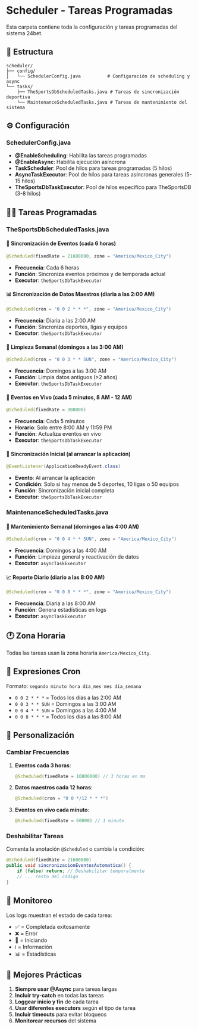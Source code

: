 # Scheduler - Tareas Programadas

Esta carpeta contiene toda la configuración y tareas programadas del sistema 24bet.

## 📁 Estructura

```
scheduler/
├── config/
│   └── SchedulerConfig.java          # Configuración de scheduling y async
└── tasks/
    ├── TheSportsDbScheduledTasks.java # Tareas de sincronización deportiva
    └── MaintenanceScheduledTasks.java # Tareas de mantenimiento del sistema
```

## ⚙️ Configuración

### SchedulerConfig.java
- **@EnableScheduling**: Habilita las tareas programadas
- **@EnableAsync**: Habilita ejecución asíncrona
- **TaskScheduler**: Pool de hilos para tareas programadas (5 hilos)
- **AsyncTaskExecutor**: Pool de hilos para tareas asíncronas generales (5-15 hilos)
- **TheSportsDbTaskExecutor**: Pool de hilos específico para TheSportsDB (3-8 hilos)

## 🏃‍♂️ Tareas Programadas

### TheSportsDbScheduledTasks.java

#### 🔄 Sincronización de Eventos (cada 6 horas)
```java
@Scheduled(fixedRate = 21600000, zone = "America/Mexico_City")
```
- **Frecuencia**: Cada 6 horas
- **Función**: Sincroniza eventos próximos y de temporada actual
- **Executor**: `theSportsDbTaskExecutor`

#### 📊 Sincronización de Datos Maestros (diaria a las 2:00 AM)
```java
@Scheduled(cron = "0 0 2 * * *", zone = "America/Mexico_City")
```
- **Frecuencia**: Diaria a las 2:00 AM
- **Función**: Sincroniza deportes, ligas y equipos
- **Executor**: `theSportsDbTaskExecutor`

#### 🧹 Limpieza Semanal (domingos a las 3:00 AM)
```java
@Scheduled(cron = "0 0 3 * * SUN", zone = "America/Mexico_City")
```
- **Frecuencia**: Domingos a las 3:00 AM
- **Función**: Limpia datos antiguos (>2 años)
- **Executor**: `theSportsDbTaskExecutor`

#### 🔴 Eventos en Vivo (cada 5 minutos, 8 AM - 12 AM)
```java
@Scheduled(fixedRate = 300000)
```
- **Frecuencia**: Cada 5 minutos
- **Horario**: Solo entre 8:00 AM y 11:59 PM
- **Función**: Actualiza eventos en vivo
- **Executor**: `theSportsDbTaskExecutor`

#### 🚀 Sincronización Inicial (al arrancar la aplicación)
```java
@EventListener(ApplicationReadyEvent.class)
```
- **Evento**: Al arrancar la aplicación
- **Condición**: Solo si hay menos de 5 deportes, 10 ligas o 50 equipos
- **Función**: Sincronización inicial completa
- **Executor**: `theSportsDbTaskExecutor`

### MaintenanceScheduledTasks.java

#### 🧹 Mantenimiento Semanal (domingos a las 4:00 AM)
```java
@Scheduled(cron = "0 0 4 * * SUN", zone = "America/Mexico_City")
```
- **Frecuencia**: Domingos a las 4:00 AM
- **Función**: Limpieza general y reactivación de datos
- **Executor**: `asyncTaskExecutor`

#### 📈 Reporte Diario (diario a las 8:00 AM)
```java
@Scheduled(cron = "0 0 8 * * *", zone = "America/Mexico_City")
```
- **Frecuencia**: Diaria a las 8:00 AM
- **Función**: Genera estadísticas en logs
- **Executor**: `asyncTaskExecutor`

## 🕐 Zona Horaria

Todas las tareas usan la zona horaria `America/Mexico_City`.

## 📝 Expresiones Cron

Formato: `segundo minuto hora día_mes mes día_semana`

- `0 0 2 * * *` = Todos los días a las 2:00 AM
- `0 0 3 * * SUN` = Domingos a las 3:00 AM
- `0 0 4 * * SUN` = Domingos a las 4:00 AM
- `0 0 8 * * *` = Todos los días a las 8:00 AM

## 🔧 Personalización

### Cambiar Frecuencias

1. **Eventos cada 3 horas**:
   ```java
   @Scheduled(fixedRate = 10800000) // 3 horas en ms
   ```

2. **Datos maestros cada 12 horas**:
   ```java
   @Scheduled(cron = "0 0 */12 * * *")
   ```

3. **Eventos en vivo cada minuto**:
   ```java
   @Scheduled(fixedRate = 60000) // 1 minuto
   ```

### Deshabilitar Tareas

Comenta la anotación `@Scheduled` o cambia la condición:

```java
@Scheduled(fixedRate = 21600000)
public void sincronizacionEventosAutomatica() {
    if (false) return; // Deshabilitar temporalmente
    // ... resto del código
}
```

## 🚨 Monitoreo

Los logs muestran el estado de cada tarea:
- ✅ = Completada exitosamente
- ❌ = Error
- 🔄 = Iniciando
- ℹ️ = Información
- 📊 = Estadísticas

## 🎯 Mejores Prácticas

1. **Siempre usar @Async** para tareas largas
2. **Incluir try-catch** en todas las tareas
3. **Loggear inicio y fin** de cada tarea
4. **Usar diferentes executors** según el tipo de tarea
5. **Incluir timeouts** para evitar bloqueos
6. **Monitorear recursos** del sistema
